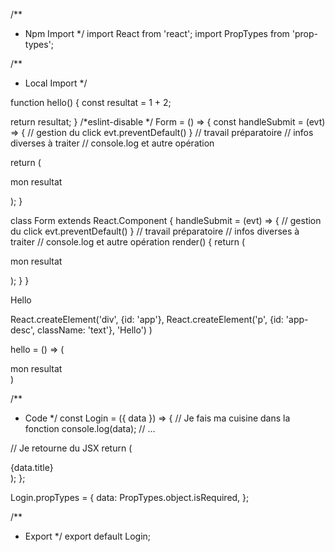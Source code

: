 /**
 * Npm Import
 */
import React from 'react';
import PropTypes from 'prop-types';

/**
 * Local Import
 */

function hello() {
  const resultat = 1 + 2;

  return resultat;
}
/*eslint-disable */
Form = () => {
  const handleSubmit = (evt) => {
    // gestion du click
    evt.preventDefault()
  }
  // travail préparatoire
  // infos diverses à traiter
  // console.log et autre opération

  return (
    <form id="resultat" onSubmit={handleSubmit}>
      mon resultat
    </form>
  );
}

class Form extends React.Component {
  handleSubmit = (evt) => {
    // gestion du click
    evt.preventDefault()
  }
  // travail préparatoire
  // infos diverses à traiter
  // console.log et autre opération
  render() {
    return (
      <form id="resultat" onSubmit={handleSubmit}>
        mon resultat
      </form>
    );
  }
}
<div id="app">
  <p id="app-desc" className="text">Hello</p>
</div>

React.createElement('div', {id: 'app'}, 
  React.createElement('p', {id: 'app-desc', className: 'text'}, 'Hello')
)



hello = () => (
  <div id="resultat">
    mon resultat
  </div>
)


/**
 * Code
 */
const Login = ({ data }) => {
  // Je fais ma cuisine dans la fonction
  console.log(data);
  // ...

  // Je retourne du JSX
  return (
    <div id="login">
      {data.title}
    </div>
  );
};

Login.propTypes = {
  data: PropTypes.object.isRequired,
};

/**
 * Export
 */
export default Login;
